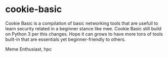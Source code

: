 # cookie-basic
Cookie Basic is a compilation of basic networking tools that are usefull to learn security related in a beginner stance like mee. Cookie Basic still build on Python 3 per this changes. Hope it can grows to have more tons of tools built-in that are
essentials yet beginner-friendly to others.

Meme Enthusiast,
hpc
